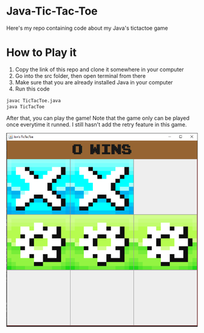 # Java-Tic-Tac-Toe
Here's my repo containing code about my Java's tictactoe game

# How to Play it
1. Copy the link of this repo and clone it somewhere in your computer
2. Go into the src folder, then open terminal from there
3. Make sure that you are already installed Java in your computer
4. Run this code
 ```
 javac TicTacToe.java
 java TicTacToe
 ```
 
 After that, you can play the game!
 Note that the game only can be played once everytime it runned. I still hasn't add the retry feature in this game.

 ![Gameplay](img/forreadme.PNG)
